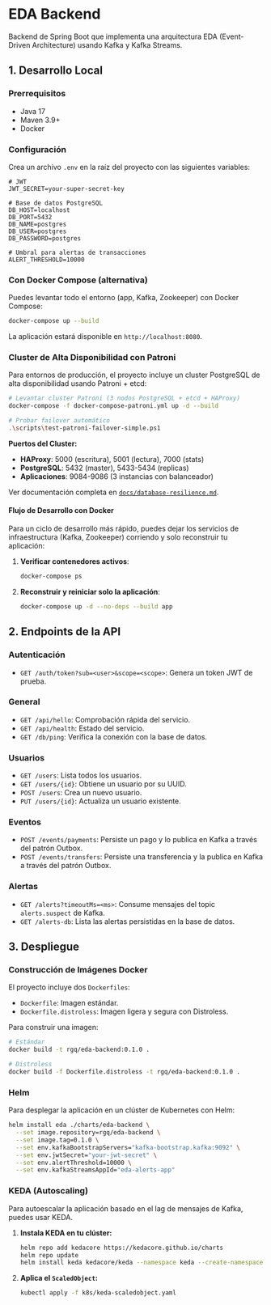 # EDA Backend

Backend de Spring Boot que implementa una arquitectura EDA (Event-Driven Architecture) usando Kafka y Kafka Streams.

## 1. Desarrollo Local

### Prerrequisitos
- Java 17
- Maven 3.9+
- Docker

### Configuración
Crea un archivo `.env` en la raíz del proyecto con las siguientes variables:

```
# JWT
JWT_SECRET=your-super-secret-key

# Base de datos PostgreSQL
DB_HOST=localhost
DB_PORT=5432
DB_NAME=postgres
DB_USER=postgres
DB_PASSWORD=postgres

# Umbral para alertas de transacciones
ALERT_THRESHOLD=10000
```

### Con Docker Compose (alternativa)

Puedes levantar todo el entorno (app, Kafka, Zookeeper) con Docker Compose:

```bash
docker-compose up --build
```

La aplicación estará disponible en `http://localhost:8080`.

### Cluster de Alta Disponibilidad con Patroni

Para entornos de producción, el proyecto incluye un cluster PostgreSQL de alta disponibilidad usando Patroni + etcd:

```bash
# Levantar cluster Patroni (3 nodos PostgreSQL + etcd + HAProxy)
docker-compose -f docker-compose-patroni.yml up -d --build

# Probar failover automático
.\scripts\test-patroni-failover-simple.ps1
```

**Puertos del Cluster:**
- **HAProxy**: 5000 (escritura), 5001 (lectura), 7000 (stats)
- **PostgreSQL**: 5432 (master), 5433-5434 (replicas)
- **Aplicaciones**: 9084-9086 (3 instancias con balanceador)

Ver documentación completa en [`docs/database-resilience.md`](docs/database-resilience.md).

#### Flujo de Desarrollo con Docker

Para un ciclo de desarrollo más rápido, puedes dejar los servicios de infraestructura (Kafka, Zookeeper) corriendo y solo reconstruir tu aplicación:

1.  **Verificar contenedores activos**:

    ```bash
    docker-compose ps
    ```

2.  **Reconstruir y reiniciar solo la aplicación**:

    ```bash
    docker-compose up -d --no-deps --build app
    ```

## 2. Endpoints de la API

### Autenticación
- `GET /auth/token?sub=<user>&scope=<scope>`: Genera un token JWT de prueba.

### General
- `GET /api/hello`: Comprobación rápida del servicio.
- `GET /api/health`: Estado del servicio.
- `GET /db/ping`: Verifica la conexión con la base de datos.

### Usuarios
- `GET /users`: Lista todos los usuarios.
- `GET /users/{id}`: Obtiene un usuario por su UUID.
- `POST /users`: Crea un nuevo usuario.
- `PUT /users/{id}`: Actualiza un usuario existente.

### Eventos
- `POST /events/payments`: Persiste un pago y lo publica en Kafka a través del patrón Outbox.
- `POST /events/transfers`: Persiste una transferencia y la publica en Kafka a través del patrón Outbox.

### Alertas
- `GET /alerts?timeoutMs=<ms>`: Consume mensajes del topic `alerts.suspect` de Kafka.
- `GET /alerts-db`: Lista las alertas persistidas en la base de datos.

## 3. Despliegue

### Construcción de Imágenes Docker
El proyecto incluye dos `Dockerfiles`:
- `Dockerfile`: Imagen estándar.
- `Dockerfile.distroless`: Imagen ligera y segura con Distroless.

Para construir una imagen:
```bash
# Estándar
docker build -t rgq/eda-backend:0.1.0 .

# Distroless
docker build -f Dockerfile.distroless -t rgq/eda-backend:0.1.0 .
```

### Helm
Para desplegar la aplicación en un clúster de Kubernetes con Helm:

```bash
helm install eda ./charts/eda-backend \
  --set image.repository=rgq/eda-backend \
  --set image.tag=0.1.0 \
  --set env.kafkaBootstrapServers="kafka-bootstrap.kafka:9092" \
  --set env.jwtSecret="your-jwt-secret" \
  --set env.alertThreshold=10000 \
  --set env.kafkaStreamsAppId="eda-alerts-app"
```

### KEDA (Autoscaling)
Para autoescalar la aplicación basado en el lag de mensajes de Kafka, puedes usar KEDA.

1.  **Instala KEDA en tu clúster:**
    ```bash
    helm repo add kedacore https://kedacore.github.io/charts
    helm repo update
    helm install keda kedacore/keda --namespace keda --create-namespace
    ```

2.  **Aplica el `ScaledObject`:**
    ```bash
    kubectl apply -f k8s/keda-scaledobject.yaml
    ```
